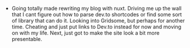 ---
---

- Going totally made rewriting my blog with nuxt. Driving me up the wall that I cant figure out how to parse dev.to shortcodes or find some sort of library that can do it. Looking into Gridsome, but perhaps for another time. Cheating and just put links to Dev.to instead for now and moving on with my life. Next, just got to make the site look a bit more presentable.

